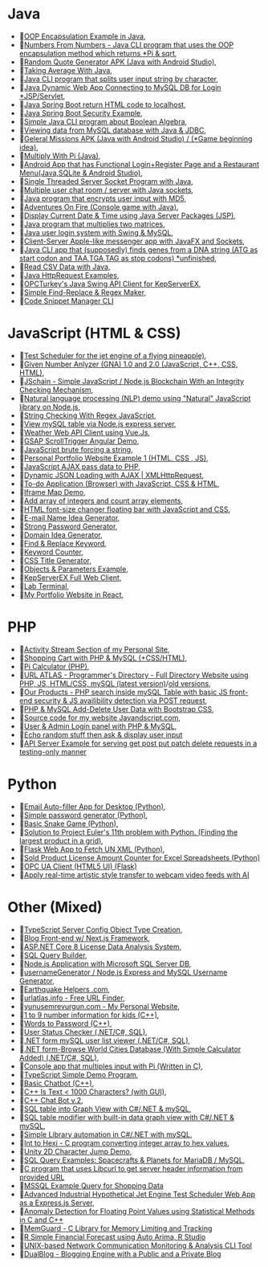 
# Java
- 💾[OOP Encapsulation Example in Java](https://github.com/yunusemrejr/Java-Encapsulation-Example),
- 💾[Numbers From Numbers - Java CLI program that uses the OOP encapsulation method which returns *Pi & sqrt](https://github.com/yunusemrejr/Java-Numbers-From-Numbers-OOP),
- 💾[Random Quote Generator APK (Java with Android Studio)](https://github.com/yunusemrejr/Random-Quote-Generator-APK),
- 💾[Taking Average With Java](https://github.com/yunusemrejr/Taking-Average-With-Java),
- 💾[Java CLI program that splits user input string by character](https://github.com/yunusemrejr/Java-Split-Input-by-Char-and-Count),
- 💾[Java Dynamic Web App Connecting to MySQL DB for Login *JSP/Servlet](https://github.com/yunusemrejr/Java-JSP-Servlet-Login-Page-MySQL),
- 💾[Java Spring Boot return HTML code to localhost](https://github.com/yunusemrejr/Spring-Boot-Hello-HTML-Response),
- 💾[Java Spring Boot Security Example](https://github.com/yunusemrejr/SpringSecurityDemo),
- 💾[Simple Java CLI program about Boolean Algebra](https://github.com/yunusemrejr/JavaBooleanAlgebraToolCLI),
- 💾[Viewing data from MySQL database with Java & JDBC](https://github.com/yunusemrejr/Java-MySQL-Table-View),
- 💾[Geleral Missions APK (Java with Android Studio) / (*Game beginning idea)](https://github.com/yunusemrejr/Android-App-Simple-Game-Beginning),
- 💾[Multiply With Pi (Java)](https://github.com/yunusemrejr/Java-Code-That-Multiplies-Your-Input-With-Pi),
- 💾[Android App that has Functional Login+Register Page and a Restaurant Menu(Java,SQLite & Android Studio)](https://github.com/yunusemrejr/Android-App-Register-Login-SQLite),
- 💾[Single Threaded Server Socket Program with Java](https://github.com/yunusemrejr/Java-Single-Threaded-Server-Socket-Programming),
- 💾[Multiple user chat room / server with Java sockets](https://github.com/yunusemrejr/Multi-User-Java-Chat-Room),
- 💾[Java program that encrypts user input with MD5](https://github.com/yunusemrejr/MD5-String-Hasher-Java),
- 💾[Adventures On Fire (Console game with Java)](https://github.com/yunusemrejr/AdventuresOnFire),
- 💾[Display Current Date & Time using Java Server Packages (JSP)](https://github.com/yunusemrejr/JSP-Display-Date),
- 💾[Java program that multiplies two matrices](https://github.com/yunusemrejr/Matrix-Multiplication-Java),
- 💾[Java user login system with Swing & MySQL](https://github.com/yunusemrejr/Java-Swing-MySQL-Login),
- 💾[Client-Server Apple-like messenger app with JavaFX and Sockets](https://github.com/yunusemrejr/JavaFX-Chat),
- 💾[Java CLI app that (supposedly) finds genes from a DNA string (ATG as start codon and TAA,TGA,TAG as stop codons) *unfinished](https://github.com/yunusemrejr/Java-DNA-unfinished/blob/main/Main.java),
- 💾[Read CSV Data with Java](https://github.com/yunusemrejr/CSV-Read-Data-Java),
- 💾[Java HttpRequest Examples](https://github.com/yunusemrejr/JavaHttpRequestExamples),
- 💾[OPCTurkey's Java Swing API Client for KepServerEX](https://github.com/yunusemrejr/OPCTurkey_KepServerEX-Desktop-API-Client),
- 💾[Simple Find-Replace & Regex Maker](https://github.com/yunusemrejr/Java-Simple-Find-Replace-and-Regex-Maker),
- 💾[Code Snippet Manager CLI](https://github.com/yunusemrejr/CodeSnippet/)

# JavaScript (HTML & CSS)
- 💾[Test Scheduler for the jet engine of a flying pineapple)](https://github.com/yunusemrejr/pineapple_jet_engine_test_scheduler),
- 💾[Given Number Anlyzer (GNA) 1.0 and 2.0 (JavaScript, C++, CSS, HTML)](https://github.com/yunusemrejr/Given-Number-Anlyzer-GNA-1.0-and-2.0-JavaScript-C-CSS-HTML-),
- 💾[JSchain - Simple JavaScript / Node.js Blockchain With an Integrity Checking Mechanism](https://github.com/yunusemrejr/JSchain---Simple-JavaScript-Node.js-Blockchain-With-an-Integrity-Checking-Mechanism),
- 💾[Natural language processing (NLP) demo using "Natural" JavaScript library on Node.js](https://github.com/yunusemrejr/NLP-With-Natural-JS),
- 💾[String Checking With Regex JavaScript](https://github.com/yunusemrejr/String-Check-REGEX-JS),
- 💾[View mySQL table via Node.js express server](https://github.com/yunusemrejr/NodeJS-View-mySQL-Table),
- 💾[Weather Web API Client using Vue.Js](https://github.com/yunusemrejr/Vue-Js-Weather-App),
- 💾[GSAP ScrollTrigger Angular Demo](https://github.com/yunusemrejr/Moving-Labels-Frontend-Demo-GSAP-ScrollTrigger-and-Angular),
- 💾[JavaScript brute forcing a string](https://github.com/yunusemrejr/Brute-Forcing-A-JS-String),
- 💾[Personal Portfolio Website Example 1 (HTML, CSS , JS)](https://github.com/yunusemrejr/YEVJR-CYOU),
- 💾[JavaScript AJAX pass data to PHP](https://github.com/yunusemrejr/JavaScript-AJAX-pass-data-to-PHP),
- 💾[Dynamic JSON Loading with AJAX | XMLHttpRequest](https://github.com/yunusemrejr/Dynamic-JSON-Loading-with-AJAX-XMLHttpRequest),
- 💾[To-do Application (Browser) with JavaScript, CSS & HTML](https://github.com/yunusemrejr/to-do-app-JS),
- 💾[Iframe Map Demo](https://github.com/yunusemrejr/iframe-map-demo-html),
- 💾[Add array of integers and count array elements](https://github.com/yunusemrejr/JS_add_array_integers_and_count), 
- 💾[HTML font-size changer floating bar with JavaScript and CSS](https://github.com/yunusemrejr/JS-webpage-font-size-changer),
- 💾[E-mail Name Idea Generator](https://github.com/yunusemrejr/emailnamegenerator),
- 💾[Strong Password Generator](https://github.com/yunusemrejr/strongpasswordgenerator),
- 💾[Domain Idea Generator](https://github.com/yunusemrejr/domainideagenerator),
- 💾[Find & Replace Keyword](https://github.com/yunusemrejr/findandreplacekw),
- 💾[Keyword Counter](https://github.com/yunusemrejr/keywordcounterJS),
- 💾[CSS Title Generator](https://github.com/yunusemrejr/css-title-generator-JS),
- 💾[Objects & Parameters Example](https://github.com/yunusemrejr/javascript-objects-example-for-loop),
- 💾[KepServerEX Full Web Client](https://github.com/yunusemrejr/KepServerEX-Full-Web-API-Client),
- 💾[Lab Terminal](https://github.com/yunusemrejr/lab-gorbio),
-  💾[My Portfolio Website in React](https://github.com/yunusemrejr/yunusemrevurgunWebsiteReact),


# PHP
- 💾[Activity Stream Section of my Personal Site](https://github.com/yunusemrejr/ActivityStreamSection),
- 💾[Shopping Cart with PHP & MySQL (+CSS/HTML)](https://github.com/yunusemrejr/PHP-MySQL-Shopping-Cart),
- 💾[Pi Calculator (PHP)](https://github.com/yunusemrejr/PHP-Pi),
- 💾[URL ATLAS - Programmer's Directory - Full Directory Website using PHP, JS, HTML/CSS, mySQL (latest version)](https://github.com/yunusemrejr/URL-ATLAS-new)/[old versions](https://github.com/yunusemrejr/URL-ATLAS), 
- 💾[Our Products - PHP search inside mySQL Table with basic JS front-end security & JS availibility detection via POST request](https://github.com/yunusemrejr/Our-Products---PHP-search-inside-mySQL-Table-with-basic-security),
- 💾[PHP & MySQL Add-Delete User Data with Bootstrap CSS](https://github.com/yunusemrejr/PHP-Add-Delete-MySQL-new),
- 💾[Source code for my website Javandscript.com](https://github.com/yunusemrejr/javandscript.com),
- 💾[User & Admin Login panel with PHP & MySQL](https://github.com/yunusemrejr/PHP-Admin-User-Login),
- 💾[Echo random stuff then ask & display user input](https://github.com/yunusemrejr/PHP_print_stuff_and_ask_display_input)
- 💾[API Server Example for serving get post put patch delete requests in a testing-only manner](https://github.com/yunusemrejr/PHP-API-SERVER-EXAMPLE1)



# Python
- 💾[Email Auto-filler App for Desktop (Python)](https://github.com/yunusemrejr/emaildragon-py/tree/main),
- 💾[Simple password generator (Python)](https://github.com/yunusemrejr/Simple-password-generator-Python-),
- 💾[Basic Snake Game (Python)](https://github.com/yunusemrejr/Basic-Snake-Game),
- 💾[Solution to Project Euler's 11th problem with Python. (Finding the largest product in a grid)](https://github.com/yunusemrejr/Python-ProjectEuler-Problem-11-Find-Largest-Product-In-a-Grid),
- 💾[Flask Web App to Fetch UN XML (Python)](https://github.com/yunusemrejr/FlaskDemoUNXMLFetch),
- 💾[Sold Product License Amount Counter for Excel Spreadsheets (Python)](https://github.com/yunusemrejr/demo-product-amount-counter-python)
- 💾[OPC UA Client (HTML5 UI) (Flask)](https://github.com/yunusemrejr/opcUA-PYHON-FLASK-WEB-CLIENT)
- 💾[Apply real-time artistic style transfer to webcam video feeds with AI](https://github.com/yunusemrejr/style_transfer_webcam_TF)



# Other (Mixed)

- 💾[TypeScript Server Config Object Type Creation](https://github.com/yunusemrejr/typescript-server-config-object/tree/main),
- 💾[Blog Front-end w/ Next.js Framework](https://github.com/yunusemrejr/bedtime-stories-blog-frontend),
- 💾[ASP.NET Core 8 License Data Analysis System](https://github.com/yunusemrejr/net-core-license-tracker-app),
- 💾[SQL Query Builder](https://github.com/yunusemrejr/SQL-Query-Builder),
- 💾[Node.js Application with Microsoft SQL Server DB](https://github.com/yunusemrejr/SQL-SERVER-NODEJS),
- 💾[usernameGenerator / Node.js Express and MySQL Username Generator](https://github.com/yunusemrejr/usernameGenerator),
- 💾[Earthquake Helpers .com](https://github.com/yunusemrejr/earthquakehelpersdotcom
),
- 💾[urlatlas.info - Free URL Finder](https://github.com/yunusemrejr/urlatlas-info-free-url-finder
),
- 💾[yunusemrevurgun.com - My Personal Website](https://github.com/yunusemrejr/yunusemrevurgun-com
),
- 💾[1 to 9 number information for kids (C++)](https://github.com/yunusemrejr/1-to-9-number-information),
- 💾[Words to Password (C++)](https://github.com/yunusemrejr/Worlds-to-Password-CPP),
- 💾[User Status Checker (.NET/C#, SQL)](https://github.com/yunusemrejr/User-Status-Checker),
- 💾[.NET form mySQL user list viewer (.NET/C#, SQL)](https://github.com/yunusemrejr/.NET-form-mySQL-user-list-viewer),
- 💾[.NET form-Browse World Cities Database (With Simple Calculator Added) (.NET/C#, SQL)](https://github.com/yunusemrejr/dotNET-Csharp-BrowseWorldDB),
- 💾[Console app that multiples input with Pi (Written in C)](https://github.com/yunusemrejr/C-program-that-multiplies-with-Pi),
- 💾[TypeScript Simple Demo Program](https://github.com/yunusemrejr/TypeScript-Simple-Demo),
- 💾[Basic Chatbot (C++)](https://github.com/yunusemrejr/Chat-Bot-With-Cpp),
- 💾[C++ Is Text < 1000 Characters? (with GUI)](https://github.com/yunusemrejr/Text-Length-1000-or-Not--),
- 💾[C++ Chat Bot v.2](https://github.com/yunusemrejr/Chat-Bot-v2-Cpp), 
- 💾[SQL table into Graph View with C#/.NET & mySQL](https://github.com/yunusemrejr/Chart-C--NET-and-SQL),
- 💾[SQL table modifier with built-in data graph view with C#/.NET & mySQL](https://github.com/yunusemrejr/C-SHARP-USER-MANAGE-data-graphs),
- 💾[Simple Library automation in C#/.NET with mySQL](https://github.com/yunusemrejr/Cs-dotNET-Library-Automation-TR),
- 💾[Int to Hexi - C program converting integer array to hex values](https://github.com/yunusemrejr/C-program-decimal-to-hexidecimal),
- 💾[Unity 2D Character Jump Demo](https://github.com/yunusemrejr/Unity-Jumping-Character-Demo),
- 💾[SQL Query Examples: Spacecrafts & Planets for MariaDB / MySQL](https://github.com/yunusemrejr/SQL-Examples-11-23-2022/blob/main/space-stuff.sql),
- 💾[C program that uses Libcurl to get server header information from provided URL](https://github.com/yunusemrejr/C_libcurl_get_server_header_from_url)
- 💾[MSSQL Example Query for Shopping Data](https://github.com/yunusemrejr/MSSQL-demo-shopping-db-example)
- 💾[Advanced Industrial Hypothetical Jet Engine Test Scheduler Web App as a Express.js Server](https://github.com/yunusemrejr/pineapple_jet_engine_test_scheduler),
- 💾[Anomaly Detection for Floating Point Values using Statistical Methods in C and C++](https://github.com/yunusemrejr/anomaly_detection_c_and_cpp)
- 💾[MemGuard - C Library for Memory Limiting and Tracking](https://github.com/yunusemrejr/memguard)
- 💾[R Simple Financial Forecast using Auto Arima, R Studio](https://github.com/yunusemrejr/R-financial-forecast-using-auto-arima)
- 💾[UNIX-based Network Communication Monitoring & Analysis CLI Tool](https://github.com/yunusemrejr/yunus-traf-statter-v2)
- 💾[DualBlog - Blogging Engine with a Public and a Private Blog](https://github.com/yunusemrejr/dualblogengine/)

